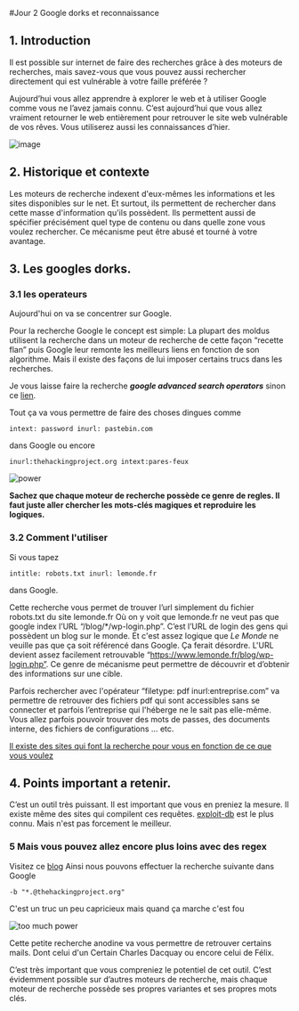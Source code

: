 #Jour 2 Google dorks et reconnaissance

## 1. Introduction
Il est possible sur internet de faire des recherches grâce à des moteurs de recherches, mais savez-vous que vous pouvez aussi rechercher directement qui est vulnérable à votre faille préférée ? 

Aujourd’hui vous allez apprendre à explorer le web et à utiliser Google comme vous ne l’avez jamais connu. 
C’est aujourd’hui que vous allez vraiment retourner le web entièrement pour retrouver le site web vulnérable de vos rêves. 
Vous utiliserez aussi les connaissances d’hier.

![image](https://media4.giphy.com/media/26n6WywJyh39n1pBu/giphy.gif)

## 2. Historique  et contexte

Les moteurs de recherche indexent d'eux-mêmes les informations et les sites disponibles sur le net. Et surtout, ils permettent de rechercher dans cette masse d'information qu'ils possèdent. Ils permettent aussi de spécifier précisément quel type de contenu ou dans quelle zone vous voulez rechercher. 
Ce mécanisme peut être abusé et tourné à votre avantage.


## 3. Les googles dorks.
### 3.1 les operateurs

Aujourd'hui on va se concentrer sur Google.

Pour la recherche Google le concept est simple:
La plupart des moldus utilisent la recherche dans un moteur de recherche de cette façon “recette flan” puis Google leur remonte les meilleurs liens en fonction de son algorithme. Mais il existe des façons de lui imposer certains trucs dans les recherches.


Je vous laisse faire la recherche ***google advanced search operators***
sinon ce [lien](https://ahrefs.com/blog/google-advanced-search-operators/).

Tout ça va vous permettre de faire des choses dingues comme
```
intext: password inurl: pastebin.com
```
dans Google
ou encore
```
inurl:thehackingproject.org intext:pares-feux
```
![power](https://pbs.twimg.com/media/Da-a-9SX0AAc_-C.jpg)


**Sachez que chaque moteur de recherche possède ce genre de regles. Il faut juste aller chercher les mots-clés magiques et reproduire les logiques.**



### 3.2 Comment l'utiliser

Si vous tapez
```
intitle: robots.txt inurl: lemonde.fr
```
dans Google.

Cette recherche vous permet de trouver l’url simplement du fichier robots.txt du site lemonde.fr
Où on y voit que lemonde.fr ne veut pas que google index l’URL “/blog/\*/wp-login.php”. C’est l’URL de login des gens qui possèdent un blog sur le monde. Et c'est assez logique que *Le Monde* ne veuille pas que ça soit référencé dans Google. Ça ferait désordre. L'URL devient assez facilement retrouvable “https://www.lemonde.fr/blog/wp-login.php”.
Ce genre de mécanisme peut permettre de découvrir et d’obtenir des informations sur une cible.

Parfois rechercher avec l'opérateur “filetype: pdf inurl:entreprise.com” va permettre de retrouver des fichiers pdf qui sont accessibles sans se connecter et
parfois l’entreprise qui l'héberge ne le sait pas elle-même. Vous allez parfois pouvoir trouver des mots de passes, des documents interne, des fichiers de
configurations … etc.

[Il existe des sites qui font la recherche pour vous en fonction de ce que vous voulez](https://twitter.com/hackermaderas/status/1466468417364496391?s=20)


## 4. Points important a retenir.
C’est un outil très puissant. Il est important que vous en preniez la mesure.
Il existe même des sites qui compilent ces requêtes. [exploit-db](https://www.exploit-db.com/google-hacking-database) est le plus connu. Mais n'est pas forcement le meilleur.


### 5 Mais vous pouvez allez encore plus loins avec des regex

Visitez ce [blog](http://blog.k3170makan.com/2012/03/goodork-super-charging-your-google.html)
Ainsi nous pouvons effectuer la recherche suivante dans Google
```
-b "*.@thehackingproject.org"
```

C'est un truc un peu capricieux mais quand ça marche c'est fou

![too much power](https://ih1.redbubble.net/image.507832378.5398/pp,840x830-pad,1000x1000,f8f8f8.u2.jpg)

Cette petite recherche anodine va vous permettre de retrouver certains mails. Dont celui d'un Certain Charles Dacquay ou encore celui de Félix.

C’est très important que vous compreniez le potentiel de cet outil. C’est évidemment possible sur d’autres moteurs de recherche, mais chaque moteur de recherche possède ses propres variantes et ses propres mots clés.

